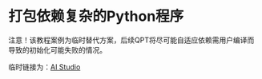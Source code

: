 # 打包依赖复杂的Python程序

注意！该教程案例为临时替代方案，后续QPT将尽可能自适应依赖需用户编译而导致的初始化可能失败的情况。  

临时链接为：[AI Studio](https://aistudio.baidu.com/aistudio/projectdetail/3571518)
